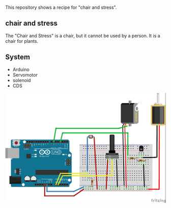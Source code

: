 This repository shows a recipe for "chair and stress".

## chair and stress
The "Chair and Stress" is a chair, but it cannot be used by a person.
It is a chair for plants.

## System
- Arduino
- Servomotor
- solenoid
- CDS

![circuit diagram](img/circuit_diagram.jpg)

